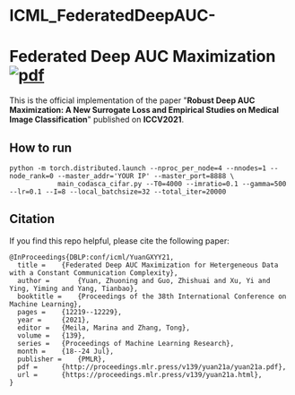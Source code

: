 # ICML_FederatedDeepAUC-

# Federated Deep AUC Maximization  [![pdf](https://img.shields.io/badge/Arxiv-pdf-orange.svg?style=flat)](https://arxiv.org/abs/2012.03173)

This is the official implementation of the paper "**Robust Deep AUC Maximization: A New Surrogate Loss and Empirical Studies on Medical Image Classification**" published on **ICCV2021**. 

How to run 
---------
```
python -m torch.distributed.launch --nproc_per_node=4 --nnodes=1 --node_rank=0 --master_addr='YOUR IP' --master_port=8888 \
            main_codasca_cifar.py --T0=4000 --imratio=0.1 --gamma=500 --lr=0.1 --I=8 --local_batchsize=32 --total_iter=20000
```

Citation
---------
If you find this repo helpful, please cite the following paper:
```
@InProceedings{DBLP:conf/icml/YuanGXYY21,
  title = 	 {Federated Deep AUC Maximization for Hetergeneous Data with a Constant Communication Complexity},
  author =       {Yuan, Zhuoning and Guo, Zhishuai and Xu, Yi and Ying, Yiming and Yang, Tianbao},
  booktitle = 	 {Proceedings of the 38th International Conference on Machine Learning},
  pages = 	 {12219--12229},
  year = 	 {2021},
  editor = 	 {Meila, Marina and Zhang, Tong},
  volume = 	 {139},
  series = 	 {Proceedings of Machine Learning Research},
  month = 	 {18--24 Jul},
  publisher =    {PMLR},
  pdf = 	 {http://proceedings.mlr.press/v139/yuan21a/yuan21a.pdf},
  url = 	 {https://proceedings.mlr.press/v139/yuan21a.html},
}

```
